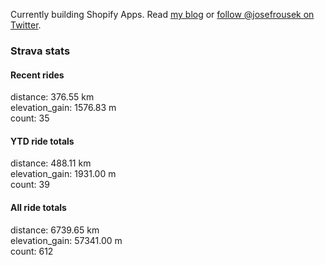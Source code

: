 Currently building Shopify Apps. Read [my blog](https://blog.rousek.name/) or [follow @josefrousek on Twitter](https://twitter.com/josefrousek).

### Strava stats

<!-- strava_stats starts -->
#### Recent rides

distance: 376.55 km  
elevation_gain: 1576.83 m  
count: 35


#### YTD ride totals

distance: 488.11 km  
elevation_gain: 1931.00 m  
count: 39


#### All ride totals

distance: 6739.65 km  
elevation_gain: 57341.00 m  
count: 612


<!-- strava_stats ends -->